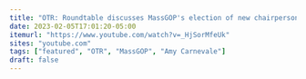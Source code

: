 ```yaml
---
title: "OTR: Roundtable discusses MassGOP's election of new chairperson"
date: 2023-02-05T17:01:20-05:00
itemurl: "https://www.youtube.com/watch?v=_HjSorMfeUk"
sites: "youtube.com"
tags: ["featured", "OTR", "MassGOP", "Amy Carnevale"]
draft: false
---
```


